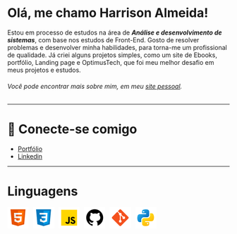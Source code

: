 # Olá, me chamo Harrison Almeida!

Estou em processo de estudos na área de **_Análise e desenvolvimento de sistemas_**, com base nos estudos de Front-End. Gosto de resolver problemas e desenvolver minha habilidades, para torna-me um profissional de qualidade. Já criei alguns projetos simples, como um site de Ebooks, portfólio, Landing page e OptimusTech, que foi meu melhor desafio em meus projetos e estudos.

###### Você pode encontrar mais sobre mim, em meu [site pessoal](https://harrisoncalmeida.github.io/Portfolio/).

---

# 🔗 Conecte-se comigo

* [Portfólio](https://harrisoncalmeida.github.io/Portfolio/)
* [Linkedin](https://www.linkedin.com/in/harrisoncalmeida/)

---

# Linguagens

<img align="left" style="padding-right: 10px;" src="./Img/html.png" alt="HTML">
<img align="left" style="padding-right: 10px;" src="./Img/css.png" alt="CSS">
<img align="left" style="padding-right: 10px;" src="./Img/JavaScript.png" alt="JavaScript">
<img align="left" style="padding-right: 10px;" src="./Img/Github.png" alt="Github">
<img align="left" style="padding-right: 10px;" src="./Img/Git.png" alt="Git">
<img align="left" style="padding-right: 10px;" src="./Img/Python.png" alt="Python">
